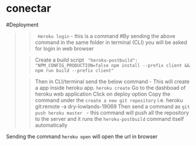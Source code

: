 # conectar

#Deployment

> > ` Heroku login` - this is a command
> > #By sending the above command in the same folder in terminal (CLI) you will be asked for login in web browser
>
> > Create a build script
> > ` "heroku-postbuild": "NPM_CONFIG_PRODUCTION=false npm install --prefix client && npm run build --prefix client"`
>
> > Then in CLI/terminal send the below command - This will create a app inside heroku app.
> > `heroku create`
> > Go to the dashboad of heroku web application
> > Click on deploy option
> > Copy the command under the `create a new git repository` i.e. heroku git:remote -a dry-lowlands-19069
> > Then send a command as `git push heroku master ` - this command will push all the repository to the server and it runs the `heroku-postbuild` command itself automatically

Sending the command `heroku open` will open the url in browser
